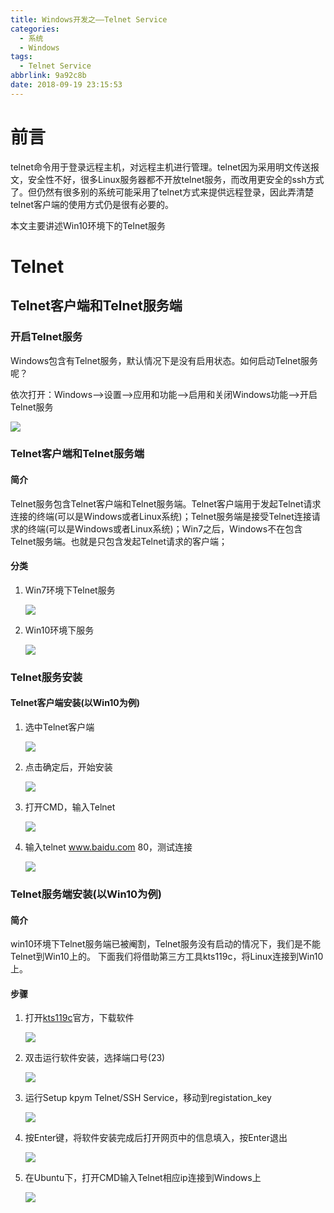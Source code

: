 ```yaml
---
title: Windows开发之——Telnet Service
categories:
  - 系统
  - Windows
tags:
  - Telnet Service
abbrlink: 9a92c8b
date: 2018-09-19 23:15:53
---
```

# 前言
telnet命令用于登录远程主机，对远程主机进行管理。telnet因为采用明文传送报文，安全性不好，很多Linux服务器都不开放telnet服务，而改用更安全的ssh方式了。但仍然有很多别的系统可能采用了telnet方式来提供远程登录，因此弄清楚telnet客户端的使用方式仍是很有必要的。

本文主要讲述Win10环境下的Telnet服务

<!--more-->

# Telnet
## Telnet客户端和Telnet服务端
### 开启Telnet服务
Windows包含有Telnet服务，默认情况下是没有启用状态。如何启动Telnet服务呢？   

依次打开：Windows——>设置——>应用和功能——>启用和关闭Windows功能——>开启Telnet服务    

![][1]  

### Telnet客户端和Telnet服务端
#### 简介
Telnet服务包含Telnet客户端和Telnet服务端。Telnet客户端用于发起Telnet请求连接的终端(可以是Windows或者Linux系统)；Telnet服务端是接受Telnet连接请求的终端(可以是Windows或者Linux系统)；Win7之后，Windows不在包含Telnet服务端。也就是只包含发起Telnet请求的客户端；

#### 分类
1. Win7环境下Telnet服务

	![][2]  
2. Win10环境下服务

	![][3]  
### Telnet服务安装
#### Telnet客户端安装(以Win10为例)
1. 选中Telnet客户端
	
	![][4] 
2. 点击确定后，开始安装

	![][5]

3. 打开CMD，输入Telnet

	![][6]
4. 输入telnet www.baidu.com 80，测试连接

	![][7]



### Telnet服务端安装(以Win10为例)
#### 简介
win10环境下Telnet服务端已被阉割，Telnet服务没有启动的情况下，我们是不能Telnet到Win10上的。 下面我们将借助第三方工具kts119c，将Linux连接到Win10上。   
#### 步骤

1. 打开[kts119c][8]官方，下载软件   

	![][9]
2. 双击运行软件安装，选择端口号(23)   

	![][10]
3. 运行Setup kpym Telnet/SSH Service，移动到registation_key   

	![][11]

4. 按Enter键，将软件安装完成后打开网页中的信息填入，按Enter退出     

	![][12]

5. 在Ubuntu下，打开CMD输入Telnet相应ip连接到Windows上   

	![][13] 



[1]: https://cdn.jsdelivr.net/gh/PGzxc/CDN@master/blog-image/telnet-position.png
[2]: https://cdn.jsdelivr.net/gh/PGzxc/CDN@master/blog-image/telnet-win7.png
[3]: https://cdn.jsdelivr.net/gh/PGzxc/CDN@master/blog-image/telnet-win10.png
[4]: https://cdn.jsdelivr.net/gh/PGzxc/CDN@master/blog-image/telnet-client-select.png
[5]: https://cdn.jsdelivr.net/gh/PGzxc/CDN@master/blog-image/telnet-client-install.png
[6]: https://cdn.jsdelivr.net/gh/PGzxc/CDN@master/blog-image/telnet-cmd.png
[7]: https://cdn.jsdelivr.net/gh/PGzxc/CDN@master/blog-image/telnet-baidu.png
[8]: http://www.kpym.com/2/kpym/download.htm
[9]: https://cdn.jsdelivr.net/gh/PGzxc/CDN@master/blog-image/telnet-kts119.png
[10]: https://cdn.jsdelivr.net/gh/PGzxc/CDN@master/blog-image/telnet-kts-port-23.png
[11]: https://cdn.jsdelivr.net/gh/PGzxc/CDN@master/blog-image/telnet-kts-setup.png
[12]: https://cdn.jsdelivr.net/gh/PGzxc/CDN@master/blog-image/telnet-kts-regis.png
[13]: https://cdn.jsdelivr.net/gh/PGzxc/CDN@master/blog-image/telnet-linux-win.png